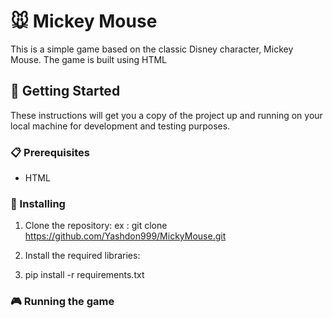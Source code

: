 # 🐭 Mickey Mouse
This is a simple game based on the classic Disney character, Mickey Mouse. The game is built using HTML

## 🚀 Getting Started
These instructions will get you a copy of the project up and running on your local machine for development and testing purposes.

### 📋 Prerequisites
- HTML

### 🔧 Installing
1. Clone the repository:
ex : git clone https://github.com/Yashdon999/MickyMouse.git

2. Install the required libraries:
3. pip install -r requirements.txt


### 🎮 Running the game
